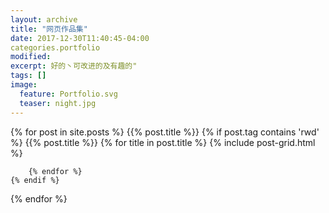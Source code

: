 ```yaml
---
layout: archive
title: "网页作品集"
date: 2017-12-30T11:40:45-04:00
categories.portfolio
modified:
excerpt: 好的丶可改进的及有趣的"
tags: []
image: 
  feature: Portfolio.svg
  teaser: night.jpg
---
```


  


<div class="tiles">
<div class="tiles">
{% for post in site.posts %}
{{% post.title %}}
	{% if post.tag contains 'rwd' %}
	{{% post.title %}}
		{% for title in post.title %} 
						{% include post-grid.html %}
						
		{% endfor %}
	{% endif %}
{% endfor %}
</div><!-- /.tiles 把所有categories 有 portfolio 的列出來-->
